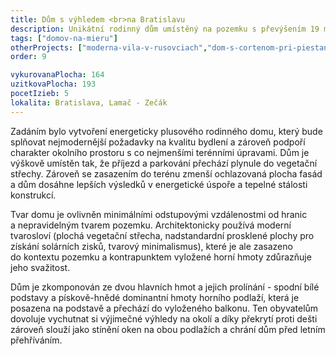```yaml
---
title: Dům s výhledem <br>na Bratislavu
description: Unikátní rodinný dům umístěný na pozemku s převýšením 19 metrů. Pro klienta byl vytvořen návrh v pasivním standardu, který se následně doplněním fotovoltaiky na střeše dostane až do plusové energetické bilance v rámci ročního provozu.
tags: ["domov-na-mieru"]
otherProjects: ["moderna-vila-v-rusovciach","dom-s-cortenom-pri-piestanoch","dom-s-otvorenym-krovom"]
order: 9

vykurovanaPlocha: 164
uzitkovaPlocha: 193
pocetIzieb: 5
lokalita: Bratislava, Lamač - Zečák
---
```


Zadáním bylo vytvoření energeticky plusového rodinného domu, který bude splňovat nejmodernější požadavky na kvalitu bydlení a zároveň podpoří charakter okolního prostoru s co nejmenšími terénními úpravami. Dům je výškově umístěn tak, že příjezd a parkování přechází plynule do vegetační střechy. Zároveň se zasazením do terénu zmenší ochlazovaná plocha fasád a dům dosáhne lepších výsledků v energetické úspoře a tepelné stálosti konstrukcí.

Tvar domu je ovlivněn minimálními odstupovými vzdálenostmi od hranic a nepravidelným tvarem pozemku. Architektonicky používá moderní tvarosloví (plochá vegetační střecha, nadstandardní prosklené plochy pro získání solárních zisků, tvarový minimalismus), které je ale zasazeno do kontextu pozemku a kontrapunktem vyložené horní hmoty zdůrazňuje jeho svažitost.

Dům je zkomponován ze dvou hlavních hmot a jejich prolínání - spodní bílé podstavy a pískově-hnědé dominantní hmoty horního podlaží, která je posazena na podstavě a přechází do vyloženého balkonu. Ten obyvatelům dovoluje vychutnat si výjimečné výhledy na okolí a díky překrytí proti dešti zároveň slouží jako stínění oken na obou podlažích a chrání dům před letním přehříváním.